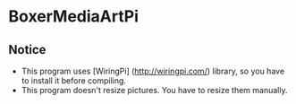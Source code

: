# BoxerMediaArtPi
## Notice
* This program uses [WiringPi] (http://wiringpi.com/) library, so you have to install it before compiling.
* This program doesn't resize pictures. You have to resize them manually.
